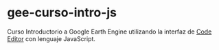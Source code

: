 # gee-curso-intro-js
Curso Introductorio a Google Earth Engine utilizando la interfaz de [Code Editor](https://code.earthengine.google.com/) con lenguaje JavaScript.
